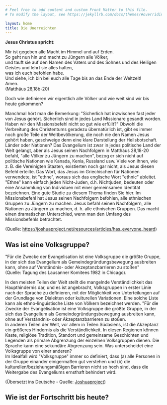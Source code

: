```yaml
---
# Feel free to add content and custom Front Matter to this file.
# To modify the layout, see https://jekyllrb.com/docs/themes/#overriding-theme-defaults

layout: home
title: Die Unerreichten
---
```

**Jesus Christus spricht:**

Mir ist gegeben alle Macht im Himmel und auf Erden.  
So geht nun hin und macht zu Jüngern alle Völker,  
und tauft sie auf den Namen des Vaters und des Sohnes und des Heiligen Geistes und lehrt sie alles halten,  
was ich euch befohlen habe.  
Und siehe, ich bin bei euch alle Tage bis an das Ende der Weltzeit!  
Amen.  
(Matthäus 28,18b-20)

Doch wie definieren wir eigentlich alle Völker und wie weit sind wir bis heute gekommen?

Manchmal hört man die Bemerkung: "Sicherlich hat inzwischen fast jeder von Jesus gehört. Sicherlich sind in jedes Land Missionare gesandt worden. Haben wir den Missionsbefehl nicht so gut wie erfüllt?" Obwohl die Verbreitung des Christentums geradezu übernatürlich ist, gibt es immer noch große Teile der Weltbevölkerung, die noch nie den Namen Jesus gehört haben, geschweige denn eine klare Darstellung der Heilsbotschaft.
Länder oder Nationen?
Das Evangelium ist zwar in jedes politische Land der Welt gelangt, aber als Jesus seinen Nachfolgern in Matthäus 28,18-20 befahl, "alle Völker zu Jüngern zu machen", bezog er sich nicht auf politische Nationen wie Kanada, Kenia, Russland usw. Viele von ihnen, wie z. B. die Vereinigten Staaten, existierten noch gar nicht, als Jesus diesen Befehl erteilte. Das Wort, das Jesus im Griechischen für Nationen verwendete, ist "ethne", woraus sich das englische Wort "ethnic" ableitet. "Ethne" kann einfach jeden Nicht-Juden, d.h. Nichtjuden, bedeuten oder eine Ansammlung von Individuen mit einer gemeinsamen Identität bezeichnen. Eine gute Studie zu diesem Thema finden Sie hier. Im Missionsbefehl hat Jesus seinen Nachfolgern befohlen, alle ethnischen Gruppen zu Jüngern zu machen.
Jesus befahl seinen Nachfolgern, alle Nationen zu Jüngern zu machen, d. h. alle ethnischen Gruppen.
Das macht einen dramatischen Unterschied, wenn man den Umfang des Missionsbefehls betrachtet.

(Quelle: https://joshuaproject.net/resources/articles/has_everyone_heard)

## Was ist eine Volksgruppe?

"Für die Zwecke der Evangelisation ist eine Volksgruppe die größte Gruppe, in der sich das Evangelium als Gemeindegründungsbewegung ausbreiten kann, ohne auf Verständnis- oder Akzeptanzbarrieren zu stoßen"  
(Quelle: Tagung des Lausanner Komitees 1982 in Chicago).  

In den meisten Teilen der Welt stellt die mangelnde Verständlichkeit das Haupthindernis dar, und es ist angebracht, Volksgruppen in erster Linie nach der Sprache zu definieren, mit der Möglichkeit von Unterteilungen auf der Grundlage von Dialekten oder kulturellen Variationen. 
Eine solche Liste kann als ethno-linguistische Liste von Völkern bezeichnet werden.
"Für die Zwecke der Evangelisation ist eine Volksgruppe die größte Gruppe, in der sich das Evangelium als Gemeindegründungsbewegung ausbreiten kann, ohne auf Verständnis- oder Akzeptanzbarrieren zu stoßen.  
In anderen Teilen der Welt, vor allem in Teilen Südasiens, ist die Akzeptanz ein größeres Hindernis als die Verständlichkeit. 
In diesen Regionen können Kaste, religiöse Tradition, Standort und gemeinsame Geschichten und Legenden als primäre Abgrenzung der einzelnen Volksgruppen dienen. 
Die Sprache kann eine sekundäre Abgrenzung sein.
Was unterscheidet eine Volksgruppe von einer anderen?  
Im Idealfall wird "Volksgruppe" immer so definiert, dass (a) alle Personen in der Gruppe einander einigermaßen gut verstehen und (b) die kulturellen/beziehungsmäßigen Barrieren nicht so hoch sind, dass die Weitergabe des Evangeliums ernsthaft behindert wird.  

(Übersetzt ins Deutsche - Quelle: <a href="https://joshuaproject.net/resources/articles/what_is_a_people_group">Joshuaproject</a>)

## Wie ist der Fortschritt bis heute?
